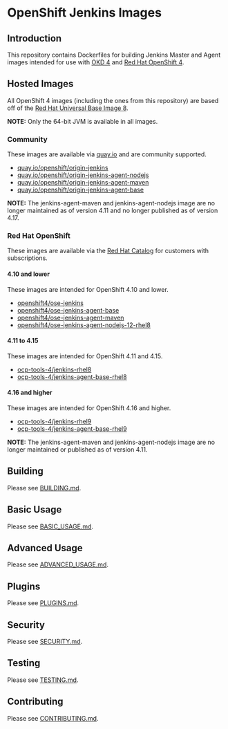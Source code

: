 # OpenShift Jenkins Images

## Introduction
This repository contains Dockerfiles for building Jenkins Master and Agent images intended for use with [OKD 4](https://www.okd.io/) and [Red Hat OpenShift 4](https://www.redhat.com/en/technologies/cloud-computing/openshift).

## Hosted Images
All OpenShift 4 images (including the ones from this repository) are based
off of the [Red Hat Universal Base Image 8](https://catalog.redhat.com/software/containers/ubi8/5c647760bed8bd28d0e38f9f).

**NOTE:** Only the 64-bit JVM is available in all images.
### Community
These images are available via [quay.io](https://quay.io) and are community supported.
* [quay.io/openshift/origin-jenkins](https://quay.io/openshift/origin-jenkins)
* [quay.io/openshift/origin-jenkins-agent-nodejs](https://quay.io/openshift/origin-jenkins-agent-nodejs)
* [quay.io/openshift/origin-jenkins-agent-maven](https://quay.io/openshift/origin-jenkins-agent-maven)
* [quay.io/openshift/origin-jenkins-agent-base](https://quay.io/openshift/origin-jenkins-agent-base)

**NOTE:** The jenkins-agent-maven and jenkins-agent-nodejs image are no longer maintained as of version 4.11 and no longer published as of version 4.17.

### Red Hat OpenShift
These images are available via the [Red Hat Catalog](https://catalog.redhat.com) for customers with subscriptions.
#### 4.10 and lower
These images are intended for OpenShift 4.10 and lower.
* [openshift4/ose-jenkins](https://catalog.redhat.com/software/containers/openshift4/ose-jenkins/5cdd918ad70cc57c44b2d279)
* [openshift4/ose-jenkins-agent-base](https://catalog.redhat.com/software/containers/openshift4/ose-jenkins-agent-base/5cdd8e2fbed8bd5717d66e77)
* [openshift4/ose-jenkins-agent-maven](https://catalog.redhat.com/software/containers/openshift4/ose-jenkins-agent-maven/5cdd8fe55a13467289f615e7)
* [openshift4/ose-jenkins-agent-nodejs-12-rhel8](https://catalog.redhat.com/software/containers/openshift4/ose-jenkins-agent-nodejs-12-rhel8/5f6c39da1fa29796579cdff7)

#### 4.11 to 4.15
These images are intended for OpenShift 4.11 and 4.15.
* [ocp-tools-4/jenkins-rhel8](https://catalog.redhat.com/software/containers/ocp-tools-4/jenkins-rhel8/5fe1f38288e9c2f788526306)
* [ocp-tools-4/jenkins-agent-base-rhel8](https://catalog.redhat.com/software/containers/ocp-tools-4/jenkins-agent-base-rhel8/6241e3457847116cf8577aea)

#### 4.16 and higher
These images are intended for OpenShift 4.16 and higher.
* [ocp-tools-4/jenkins-rhel9](https://catalog.redhat.com/software/containers/ocp-tools-4/jenkins-rhel9/65dc9063b7db2e8b83a5b299)
* [ocp-tools-4/jenkins-agent-base-rhel9](https://catalog.redhat.com/software/containers/ocp-tools-4/jenkins-agent-base-rhel9/65dc9063b7db2e8b83a5b29e)

**NOTE:** The jenkins-agent-maven and jenkins-agent-nodejs image are no longer maintained or published as of version 4.11.

## Building
Please see [BUILDING.md](https://github.com/openshift/jenkins/blob/master/BUILDING.md).

## Basic Usage
Please see [BASIC_USAGE.md](https://github.com/openshift/jenkins/blob/master/BASIC_USAGE.md).

## Advanced Usage
Please see [ADVANCED_USAGE.md](https://github.com/openshift/jenkins/blob/master/ADVANCED_USAGE.md).

## Plugins
Please see [PLUGINS.md](https://github.com/openshift/jenkins/blob/master/PLUGINS.md).

## Security
Please see [SECURITY.md](https://github.com/openshift/jenkins/blob/master/SECURITY.md).

## Testing
Please see [TESTING.md](https://github.com/openshift/jenkins/blob/master/TESTING.md).

## Contributing
Please see [CONTRIBUTING.md](https://github.com/openshift/jenkins/blob/master/CONTRIBUTING.md).
